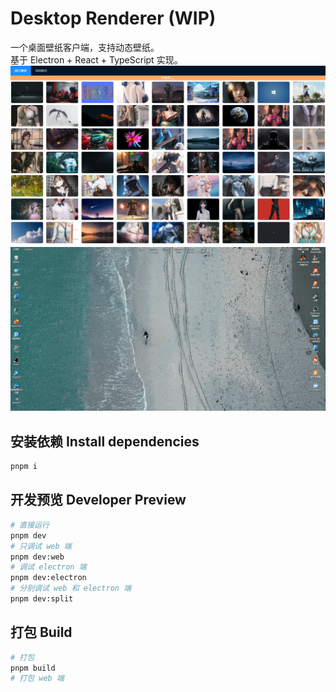 # Desktop Renderer (WIP)

一个桌面壁纸客户端，支持动态壁纸。  
基于 Electron + React + TypeScript 实现。 ![](https://raw.githubusercontent.com/wangrongding/image-house/master/images202204280233745.png) ![](https://raw.githubusercontent.com/wangrongding/image-house/master/images202204250101273.gif)

## 安装依赖 Install dependencies

```sh
pnpm i
```

## 开发预览 Developer Preview

```sh
# 直接运行
pnpm dev
# 只调试 web 端
pnpm dev:web
# 调试 electron 端
pnpm dev:electron
# 分别调试 web 和 electron 端
pnpm dev:split
```

## 打包 Build

```sh
# 打包
pnpm build
# 打包 web 端
```
